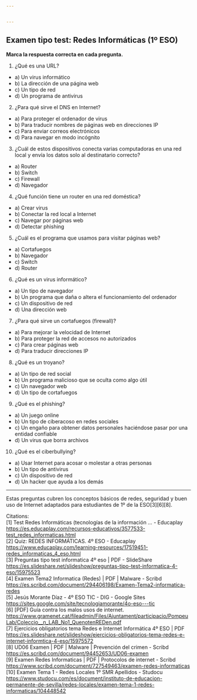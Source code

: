 ```yaml
---


---
```


<h2 id="examen-tipo-test-redes-informáticas-1º-eso">Examen tipo test: Redes Informáticas (1º ESO)</h2>
<p><strong>Marca la respuesta correcta en cada pregunta.</strong></p>
<ol>
<li>¿Qué es una URL?</li>
</ol>
<ul>
<li>a) Un virus informático</li>
<li>b) La dirección de una página web</li>
<li>c) Un tipo de red</li>
<li>d) Un programa de antivirus</li>
</ul>
<ol start="2">
<li>¿Para qué sirve el DNS en Internet?</li>
</ol>
<ul>
<li>a) Para proteger el ordenador de virus</li>
<li>b) Para traducir nombres de páginas web en direcciones IP</li>
<li>c) Para enviar correos electrónicos</li>
<li>d) Para navegar en modo incógnito</li>
</ul>
<ol start="3">
<li>¿Cuál de estos dispositivos conecta varias computadoras en una red local y envía los datos solo al destinatario correcto?</li>
</ol>
<ul>
<li>a) Router</li>
<li>b) Switch</li>
<li>c) Firewall</li>
<li>d) Navegador</li>
</ul>
<ol start="4">
<li>¿Qué función tiene un router en una red doméstica?</li>
</ol>
<ul>
<li>a) Crear virus</li>
<li>b) Conectar la red local a Internet</li>
<li>c) Navegar por páginas web</li>
<li>d) Detectar phishing</li>
</ul>
<ol start="5">
<li>¿Cuál es el programa que usamos para visitar páginas web?</li>
</ol>
<ul>
<li>a) Cortafuegos</li>
<li>b) Navegador</li>
<li>c) Switch</li>
<li>d) Router</li>
</ul>
<ol start="6">
<li>¿Qué es un virus informático?</li>
</ol>
<ul>
<li>a) Un tipo de navegador</li>
<li>b) Un programa que daña o altera el funcionamiento del ordenador</li>
<li>c) Un dispositivo de red</li>
<li>d) Una dirección web</li>
</ul>
<ol start="7">
<li>¿Para qué sirve un cortafuegos (firewall)?</li>
</ol>
<ul>
<li>a) Para mejorar la velocidad de Internet</li>
<li>b) Para proteger la red de accesos no autorizados</li>
<li>c) Para crear páginas web</li>
<li>d) Para traducir direcciones IP</li>
</ul>
<ol start="8">
<li>¿Qué es un troyano?</li>
</ol>
<ul>
<li>a) Un tipo de red social</li>
<li>b) Un programa malicioso que se oculta como algo útil</li>
<li>c) Un navegador web</li>
<li>d) Un tipo de cortafuegos</li>
</ul>
<ol start="9">
<li>¿Qué es el phishing?</li>
</ol>
<ul>
<li>a) Un juego online</li>
<li>b) Un tipo de ciberacoso en redes sociales</li>
<li>c) Un engaño para obtener datos personales haciéndose pasar por una entidad confiable</li>
<li>d) Un virus que borra archivos</li>
</ul>
<ol start="10">
<li>¿Qué es el ciberbullying?</li>
</ol>
<ul>
<li>a) Usar Internet para acosar o molestar a otras personas</li>
<li>b) Un tipo de antivirus</li>
<li>c) Un dispositivo de red</li>
<li>d) Un hacker que ayuda a los demás</li>
</ul>
<hr>
<p>Estas preguntas cubren los conceptos básicos de redes, seguridad y buen uso de Internet adaptados para estudiantes de 1º de la ESO[3][6][8].</p>
<p>Citations:<br>
[1] Test Redes Informáticas (tecnologías de la información … - Educaplay <a href="https://es.educaplay.com/recursos-educativos/3577533-test_redes_informaticas.html">https://es.educaplay.com/recursos-educativos/3577533-test_redes_informaticas.html</a><br>
[2] Quiz: REDES INFORMÁTICAS. 4º ESO - Educaplay <a href="https://www.educaplay.com/learning-resources/17519451-redes_informaticas_4_eso.html">https://www.educaplay.com/learning-resources/17519451-redes_informaticas_4_eso.html</a><br>
[3] Preguntas tipo test informatica 4º eso | PDF - SlideShare <a href="https://es.slideshare.net/slideshow/preguntas-tipo-test-informatica-4-eso/15975523">https://es.slideshare.net/slideshow/preguntas-tipo-test-informatica-4-eso/15975523</a><br>
[4] Examen Tema2 Informatica (Redes) | PDF | Malware - Scribd <a href="https://es.scribd.com/document/294406198/Examen-Tema2-informatica-redes">https://es.scribd.com/document/294406198/Examen-Tema2-informatica-redes</a><br>
[5] Jesús Morante Díaz - 4º ESO TIC - DIG - Google Sites <a href="https://sites.google.com/site/tecnologiamorante/4o-eso---tic">https://sites.google.com/site/tecnologiamorante/4o-eso---tic</a><br>
[6] [PDF] Guía contra los malos usos de internet. <a href="https://www.gramenet.cat/fileadmin/Files/Ajuntament/participacio/PompeuLab/Coleccio__n_LAB_No1_QuenotenREDen.pdf">https://www.gramenet.cat/fileadmin/Files/Ajuntament/participacio/PompeuLab/Coleccio__n_LAB_No1_QuenotenREDen.pdf</a><br>
[7] Ejercicios obligatorios tema Redes e Internet Informática 4º ESO | PDF <a href="https://es.slideshare.net/slideshow/ejercicios-obligatorios-tema-redes-e-internet-informtica-4-eso/15975572">https://es.slideshare.net/slideshow/ejercicios-obligatorios-tema-redes-e-internet-informtica-4-eso/15975572</a><br>
[8] UD06 Examen | PDF | Malware | Prevención del crimen - Scribd <a href="https://es.scribd.com/document/94452653/UD06-examen">https://es.scribd.com/document/94452653/UD06-examen</a><br>
[9] Examen Redes Informaticas | PDF | Protocolos de internet - Scribd <a href="https://www.scribd.com/document/727549463/examen-redes-informaticas">https://www.scribd.com/document/727549463/examen-redes-informaticas</a><br>
[10] Examen Tema 1 - Redes Locales 1º SMR Apellidos - Studocu <a href="https://www.studocu.com/es/document/instituto-de-educacion-permanente-de-sevilla/redes-locales/examen-tema-1-redes-informaticas/104448542">https://www.studocu.com/es/document/instituto-de-educacion-permanente-de-sevilla/redes-locales/examen-tema-1-redes-informaticas/104448542</a></p>

